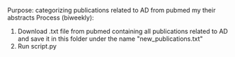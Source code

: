 Purpose: categorizing publications related to AD from pubmed my their abstracts
Process (biweekly):

1. Download .txt file from pubmed containing all publications related to AD and save it in this folder under the name "new_publications.txt"
2. Run script.py
